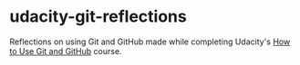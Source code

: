 # udacity-git-reflections
Reflections on using Git and GitHub made while completing Udacity's [How to Use Git and GitHub](https://eu.udacity.com/course/how-to-use-git-and-github--ud775) course.
